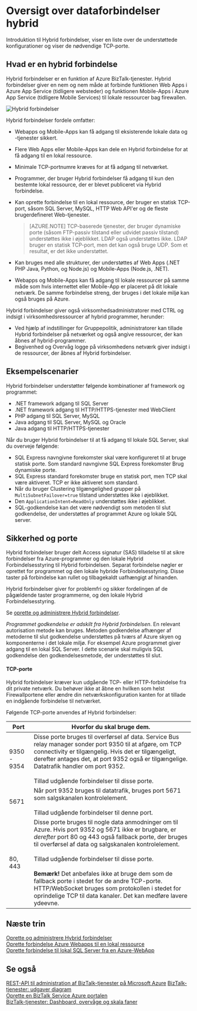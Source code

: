 <properties
    pageTitle="Oversigt over dataforbindelser hybrid | Microsoft Azure"
    description="Få mere at vide om Hybrid forbindelser, sikkerhed, TCP-porte og understøttede konfigurationer. MABS, WABS."
    services="biztalk-services"
    documentationCenter=""
    authors="MandiOhlinger"
    manager="erikre"
    editor=""/>

<tags
    ms.service="biztalk-services"
    ms.workload="integration"
    ms.tgt_pltfrm="na"
    ms.devlang="na"
    ms.topic="get-started-article"
    ms.date="10/18/2016"
    ms.author="ccompy"/>


# <a name="hybrid-connections-overview"></a>Oversigt over dataforbindelser hybrid
Introduktion til Hybrid forbindelser, viser en liste over de understøttede konfigurationer og viser de nødvendige TCP-porte.


## <a name="what-is-a-hybrid-connection"></a>Hvad er en hybrid forbindelse

Hybrid forbindelser er en funktion af Azure BizTalk-tjenester. Hybrid forbindelser giver en nem og nem måde at forbinde funktionen Web Apps i Azure App Service (tidligere websteder) og funktionen Mobile-Apps i Azure App Service (tidligere Mobile Services) til lokale ressourcer bag firewallen.

![Hybrid forbindelser][HCImage]

Hybrid forbindelser fordele omfatter:

- Webapps og Mobile-Apps kan få adgang til eksisterende lokale data og -tjenester sikkert.
- Flere Web Apps eller Mobile-Apps kan dele en Hybrid forbindelse for at få adgang til en lokal ressource.
- Minimale TCP-portnumre kræves for at få adgang til netværket.
- Programmer, der bruger Hybrid forbindelser få adgang til kun den bestemte lokal ressource, der er blevet publiceret via Hybrid forbindelse.
- Kan oprette forbindelse til en lokal ressource, der bruger en statisk TCP-port, såsom SQL Server, MySQL, HTTP Web API'er og de fleste brugerdefineret Web-tjenester.

    > [AZURE.NOTE] TCP-baserede tjenester, der bruger dynamiske porte (såsom FTP-passiv tilstand eller udvidet passiv tilstand) understøttes ikke i øjeblikket. LDAP også understøttes ikke. LDAP bruger en statisk TCP-port, men det kan også bruge UDP. Som et resultat, er det ikke understøttet.

- Kan bruges med alle strukturer, der understøttes af Web Apps (.NET PHP Java, Python, og Node.js) og Mobile-Apps (Node.js, .NET).
- Webapps og Mobile-Apps kan få adgang til lokale ressourcer på samme måde som hvis internettet eller Mobile-App er placeret på dit lokale netværk. De samme forbindelse streng, der bruges i det lokale miljø kan også bruges på Azure.


Hybrid forbindelser giver også virksomhedsadministratorer med CTRL og indsigt i virksomhedsressourcer af hybrid programmer, herunder:

- Ved hjælp af indstillinger for Gruppepolitik, administratorer kan tillade Hybrid forbindelser på netværket og også angive ressourcer, der kan åbnes af hybrid-programmer.
- Begivenhed og Overvåg logge på virksomhedens netværk giver indsigt i de ressourcer, der åbnes af Hybrid forbindelser.


## <a name="example-scenarios"></a>Eksempelscenarier

Hybrid forbindelser understøtter følgende kombinationer af framework og programmet:

- .NET framework adgang til SQL Server
- .NET framework adgang til HTTP/HTTPS-tjenester med WebClient
- PHP adgang til SQL Server, MySQL
- Java adgang til SQL Server, MySQL og Oracle
- Java adgang til HTTP/HTTPS-tjenester

Når du bruger Hybrid forbindelser til at få adgang til lokale SQL Server, skal du overveje følgende:

- SQL Express navngivne forekomster skal være konfigureret til at bruge statisk porte. Som standard navngivne SQL Express forekomster Brug dynamiske porte.
- SQL Express standard forekomster bruge en statisk port, men TCP skal være aktiveret. TCP er ikke aktiveret som standard.
- Når du bruger Clustering tilgængelighed grupper på `MultiSubnetFailover=true` tilstand understøttes ikke i øjeblikket.
- Den `ApplicationIntent=ReadOnly` understøttes ikke i øjeblikket.
- SQL-godkendelse kan det være nødvendigt som metoden til slut godkendelse, der understøttes af programmet Azure og lokale SQL server.


## <a name="security-and-ports"></a>Sikkerhed og porte

Hybrid forbindelser bruger delt Access signatur (SAS) tilladelse til at sikre forbindelser fra Azure-programmer og den lokale Hybrid Forbindelsesstyring til Hybrid forbindelsen. Separat forbindelse nøgler er oprettet for programmet og den lokale hybride Forbindelsesstyring. Disse taster på forbindelse kan rullet og tilbagekaldt uafhængigt af hinanden.

Hybrid forbindelser giver for problemfri og sikker fordelingen af de pågældende taster programmerne, og den lokale Hybrid Forbindelsesstyring.

Se [oprette og administrere Hybrid forbindelser](integration-hybrid-connection-create-manage.md).

*Programmet godkendelse er adskilt fra Hybrid forbindelsen*. En relevant autorisation metode kan bruges. Metoden godkendelse afhænger af metoderne til slut godkendelse understøttes på tværs af Azure skyen og komponenterne i det lokale miljø. For eksempel Azure programmet giver adgang til en lokal SQL Server. I dette scenarie skal muligvis SQL godkendelse den godkendelsesmetode, der understøttes til slut.

#### <a name="tcp-ports"></a>TCP-porte
Hybrid forbindelser kræver kun udgående TCP- eller HTTP-forbindelse fra dit private netværk. Du behøver ikke at åbne en hvilken som helst Firewallportene eller ændre din netværkskonfiguration kanten for at tillade en indgående forbindelse til netværket.

Følgende TCP-porte anvendes af Hybrid forbindelser:

Port | Hvorfor du skal bruge dem.
--- | ---
9350 - 9354 | Disse porte bruges til overførsel af data. Service Bus relay manager sonder port 9350 til at afgøre, om TCP connectivity er tilgængelig. Hvis det er tilgængeligt, derefter antages det, at port 9352 også er tilgængelige. Datatrafik handler om port 9352. <br/><br/>Tillad udgående forbindelser til disse porte.
5671 | Når port 9352 bruges til datatrafik, bruges port 5671 som salgskanalen kontrolelement. <br/><br/>Tillad udgående forbindelser til denne port.
80, 443 | Disse porte bruges til nogle data anmodninger om til Azure. Hvis port 9352 og 5671 ikke er brugbare, er *derefter* port 80 og 443 også fallback porte, der bruges til overførsel af data og salgskanalen kontrolelement.<br/><br/>Tillad udgående forbindelser til disse porte. <br/><br/>**Bemærk!** Det anbefales ikke at bruge dem som de fallback porte i stedet for de andre TCP-porte. HTTP/WebSocket bruges som protokollen i stedet for oprindelige TCP til data kanaler. Det kan medføre lavere ydeevne.



## <a name="next-steps"></a>Næste trin

[Oprette og administrere Hybrid forbindelser](integration-hybrid-connection-create-manage.md)<br/>
[Oprette forbindelse Azure Webapps til en lokal ressource](../app-service-web/web-sites-hybrid-connection-get-started.md)<br/>
[Oprette forbindelse til lokal SQL Server fra en Azure-WebApp](../app-service-web/web-sites-hybrid-connection-connect-on-premises-sql-server.md)<br/>


## <a name="see-also"></a>Se også

[REST-API til administration af BizTalk-tjenester på Microsoft Azure](http://msdn.microsoft.com/library/azure/dn232347.aspx)
[BizTalk-tjenester: udgaver diagram](biztalk-editions-feature-chart.md)<br/>
[Oprette en BizTalk Service Azure portalen](biztalk-provision-services.md)<br/>
[BizTalk-tjenester: Dashboard, overvåge og skala faner](biztalk-dashboard-monitor-scale-tabs.md)<br/>

[HCImage]: ./media/integration-hybrid-connection-overview/WABS_HybridConnectionImage.png
[HybridConnectionTab]: ./media/integration-hybrid-connection-overview/WABS_HybridConnectionTab.png
[HCOnPremSetup]: ./media/integration-hybrid-connection-overview/WABS_HybridConnectionOnPremSetup.png
[HCManageConnection]: ./media/integration-hybrid-connection-overview/WABS_HybridConnectionManageConn.png
